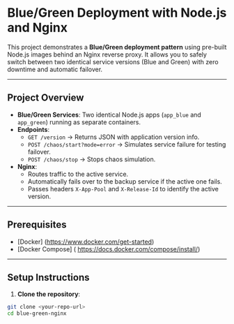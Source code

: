# Blue/Green Deployment with Node.js and Nginx

This project demonstrates a **Blue/Green deployment pattern** using pre-built Node.js images behind an Nginx reverse proxy. It allows you to safely switch between two identical service versions (Blue and Green) with zero downtime and automatic failover.

---

## Project Overview

- **Blue/Green Services**: Two identical Node.js apps (`app_blue` and `app_green`) running as separate containers.
- **Endpoints**:
  - `GET /version` → Returns JSON with application version info.
  - `POST /chaos/start?mode=error` → Simulates service failure for testing failover.
  - `POST /chaos/stop` → Stops chaos simulation.
- **Nginx**:
  - Routes traffic to the active service.
  - Automatically fails over to the backup service if the active one fails.
  - Passes headers `X-App-Pool` and `X-Release-Id` to identify the active version.

---

## Prerequisites

- [Docker]  (https://www.docker.com/get-started)
- [Docker Compose]  ( https://docs.docker.com/compose/install/)

---

## Setup Instructions

1. **Clone the repository**:

```bash
git clone <your-repo-url>
cd blue-green-nginx

